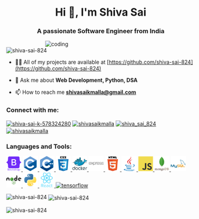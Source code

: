 <h1 align="center">Hi 👋, I'm Shiva Sai</h1>
<h3 align="center">A passionate Software Engineer from India</h3>

<img align="right" alt="coding" width=400
    src="https://media0.giphy.com/media/L1R1tvI9svkIWwpVYr/200.webp?cid=790b7611bnum81npztoe70in4bpexd5vuc8c22p2crqn2gqu&ep=v1_gifs_search&rid=200.webp&ct=g">

<p align="left"> <img
        src="https://komarev.com/ghpvc/?username=shiva-sai-824&label=Profile%20views&color=0e75b6&style=flat"
        alt="shiva-sai-824" /> </p>

- 👨‍💻 All of my projects are available at [https://github.com/shiva-sai-824](https://github.com/shiva-sai-824)

- 💬 Ask me about **Web Development, Python, DSA**

- 📫 How to reach me **shivasaikmalla@gmail.com**

<h3 align="left">Connect with me:</h3>
<p align="left">
    <a href="https://linkedin.com/in/shiva-sai-k-578324280" target="blank"><img align="center"
            src="https://raw.githubusercontent.com/rahuldkjain/github-profile-readme-generator/master/src/images/icons/Social/linked-in-alt.svg"
            alt="shiva-sai-k-578324280" height="30" width="40" /></a>
    <a href="https://codesandbox.com/shivasaikmalla" target="blank"><img align="center"
            src="https://raw.githubusercontent.com/rahuldkjain/github-profile-readme-generator/master/src/images/icons/Social/codesandbox.svg"
            alt="shivasaikmalla" height="30" width="40" /></a>
    <a href="https://instagram.com/shiva_sai_824" target="blank"><img align="center"
            src="https://raw.githubusercontent.com/rahuldkjain/github-profile-readme-generator/master/src/images/icons/Social/instagram.svg"
            alt="shiva_sai_824" height="30" width="40" /></a>
    <a href="https://www.leetcode.com/shivasaikmalla" target="blank"><img align="center"
            src="https://raw.githubusercontent.com/rahuldkjain/github-profile-readme-generator/master/src/images/icons/Social/leet-code.svg"
            alt="shivasaikmalla" height="30" width="40" /></a>
</p>

<h3 align="left">Languages and Tools:</h3>
<p align="left"> <a href="https://getbootstrap.com" target="_blank" rel="noreferrer"> <img
            src="https://raw.githubusercontent.com/devicons/devicon/master/icons/bootstrap/bootstrap-plain-wordmark.svg"
            alt="bootstrap" width="40" height="40" /> </a> <a href="https://www.cprogramming.com/" target="_blank"
        rel="noreferrer"> <img src="https://raw.githubusercontent.com/devicons/devicon/master/icons/c/c-original.svg"
            alt="c" width="40" height="40" /> </a> <a href="https://www.w3schools.com/cpp/" target="_blank"
        rel="noreferrer"> <img
            src="https://raw.githubusercontent.com/devicons/devicon/master/icons/cplusplus/cplusplus-original.svg"
            alt="cplusplus" width="40" height="40" /> </a> <a href="https://www.w3schools.com/css/" target="_blank"
        rel="noreferrer"> <img
            src="https://raw.githubusercontent.com/devicons/devicon/master/icons/css3/css3-original-wordmark.svg"
            alt="css3" width="40" height="40" /> </a> <a href="https://www.docker.com/" target="_blank"
        rel="noreferrer"> <img
            src="https://raw.githubusercontent.com/devicons/devicon/master/icons/docker/docker-original-wordmark.svg"
            alt="docker" width="40" height="40" /> </a> <a href="https://expressjs.com" target="_blank"
        rel="noreferrer"> <img
            src="https://raw.githubusercontent.com/devicons/devicon/master/icons/express/express-original-wordmark.svg"
            alt="express" width="40" height="40" /> </a> <a href="https://www.w3.org/html/" target="_blank"
        rel="noreferrer"> <img
            src="https://raw.githubusercontent.com/devicons/devicon/master/icons/html5/html5-original-wordmark.svg"
            alt="html5" width="40" height="40" /> </a> <a href="https://www.java.com" target="_blank" rel="noreferrer">
        <img src="https://raw.githubusercontent.com/devicons/devicon/master/icons/java/java-original.svg" alt="java"
            width="40" height="40" /> </a> <a href="https://developer.mozilla.org/en-US/docs/Web/JavaScript"
        target="_blank" rel="noreferrer"> <img
            src="https://raw.githubusercontent.com/devicons/devicon/master/icons/javascript/javascript-original.svg"
            alt="javascript" width="40" height="40" /> </a> <a href="https://www.mongodb.com/" target="_blank"
        rel="noreferrer"> <img
            src="https://raw.githubusercontent.com/devicons/devicon/master/icons/mongodb/mongodb-original-wordmark.svg"
            alt="mongodb" width="40" height="40" /> </a> <a href="https://www.mysql.com/" target="_blank"
        rel="noreferrer"> <img
            src="https://raw.githubusercontent.com/devicons/devicon/master/icons/mysql/mysql-original-wordmark.svg"
            alt="mysql" width="40" height="40" /> </a> <a href="https://nodejs.org" target="_blank" rel="noreferrer">
        <img src="https://raw.githubusercontent.com/devicons/devicon/master/icons/nodejs/nodejs-original-wordmark.svg"
            alt="nodejs" width="40" height="40" /> </a> <a href="https://www.python.org" target="_blank"
        rel="noreferrer"> <img
            src="https://raw.githubusercontent.com/devicons/devicon/master/icons/python/python-original.svg"
            alt="python" width="40" height="40" /> </a> <a href="https://reactjs.org/" target="_blank" rel="noreferrer">
        <img src="https://raw.githubusercontent.com/devicons/devicon/master/icons/react/react-original-wordmark.svg"
            alt="react" width="40" height="40" /> </a> <a href="https://www.tensorflow.org" target="_blank"
        rel="noreferrer"> <img src="https://www.vectorlogo.zone/logos/tensorflow/tensorflow-icon.svg" alt="tensorflow"
            width="40" height="40" /> </a> </p>

<p><img align="left"
        src="https://github-readme-stats.vercel.app/api/top-langs?username=shiva-sai-824&show_icons=true&locale=en&layout=compact"
        alt="shiva-sai-824" /></p>

<p>&nbsp;<img align="center"
        src="https://github-readme-stats.vercel.app/api?username=shiva-sai-824&show_icons=true&locale=en"
        alt="shiva-sai-824" /></p>

<p><img align="center" src="https://github-readme-streak-stats.herokuapp.com/?user=shiva-sai-824&"
        alt="shiva-sai-824" /></p>
